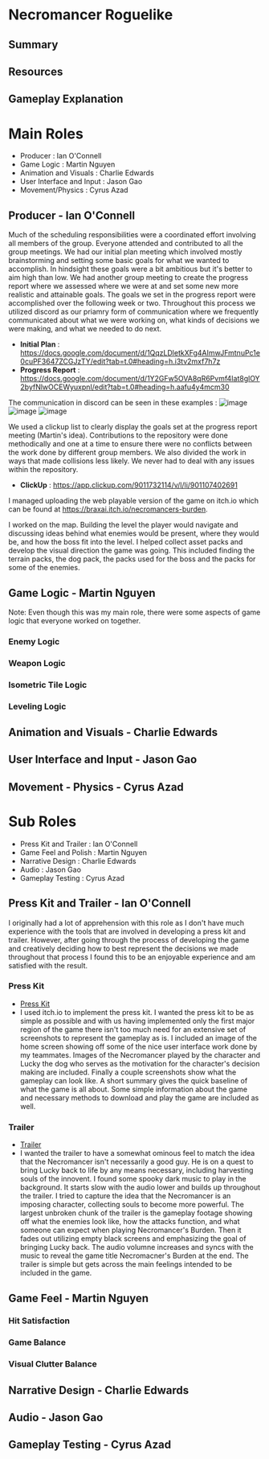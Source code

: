 # Necromancer Roguelike #

## Summary ##

## Resources

## Gameplay Explanation ##

# Main Roles #

* Producer : Ian O'Connell
* Game Logic : Martin Nguyen 
* Animation and Visuals : Charlie Edwards 
* User Interface and Input : Jason Gao 
* Movement/Physics : Cyrus Azad

## Producer - Ian O'Connell

Much of the scheduling responsibilities were a coordinated effort involving all members of the group. Everyone attended and contributed to all the group meetings. We had our initial plan meeting which involved mostly brainstorming and setting some basic goals for what we wanted to accomplish. In hindsight these goals were a bit ambitious but it's better to aim high than low. We had another group meeting to create the progress report where we assessed where we were at and set some new more realistic and attainable goals. The goals we set in the progress report were accomplished over the following week or two. Throughout this process we utilized discord as our priamry form of communication where we frequently communicated about what we were working on, what kinds of decisions we were making, and what we needed to do next. 
- **Initial Plan** : https://docs.google.com/document/d/1QqzLDletkXFg4AImwJFmtnuPc1e0cuPF3647ZCGJzTY/edit?tab=t.0#heading=h.i3tv2mxf7h7z
- **Progress Report** : https://docs.google.com/document/d/1Y2GFw5OVA8qR6Pvmf4Iat8glOY2byfNlwOCEWyuxpnI/edit?tab=t.0#heading=h.aafu4y4mcm30

The communication in discord can be seen in these examples : 
![image](https://github.com/user-attachments/assets/37185533-14eb-48c3-9caa-c59c72289443)
![image](https://github.com/user-attachments/assets/cc71b1ee-6fe3-4d64-8f0b-4a07e38ea5b2)
![image](https://github.com/user-attachments/assets/8534a9d0-5ba4-4635-8ca9-2315ca2f76ed)

We used a clickup list to clearly display the goals set at the progress report meeting (Martin's idea). Contributions to the repository were done methodically and one at a time to ensure there were no conflicts between the work done by different group members. We also divided the work in ways that made collisions less likely. We never had to deal with any issues within the repository. 
- **ClickUp** : https://app.clickup.com/9011732114/v/l/li/901107402691

I managed uploading the web playable version of the game on itch.io which can be found at https://braxai.itch.io/necromancers-burden. 

I worked on the map. Building the level the player would navigate and discussing ideas behind what enemies would be present, where they would be, and how the boss fit into the level. I helped collect asset packs and develop the visual direction the game was going. This included finding the terrain packs, the dog pack, the packs used for the boss and the packs for some of the enemies. 

## Game Logic - Martin Nguyen

Note: Even though this was my main role, there were some aspects of game logic that everyone worked on together.

### Enemy Logic

### Weapon Logic

### Isometric Tile Logic

### Leveling Logic


## Animation and Visuals - Charlie Edwards

## User Interface and Input - Jason Gao

## Movement - Physics - Cyrus Azad

# Sub Roles #

* Press Kit and Trailer : Ian O'Connell
* Game Feel and Polish : Martin Nguyen 
* Narrative Design : Charlie Edwards 
* Audio : Jason Gao 
* Gameplay Testing : Cyrus Azad 

## Press Kit and Trailer - Ian O'Connell

I originally had a lot of apprehension with this role as I don't have much experience with the tools that are involved in developing a press kit and trailer. However, after going through the process of developing the game and creatively deciding how to best represent the decisions we made throughout that process I found this to be an enjoyable experience and am satisfied with the result.

### Press Kit
- [Press Kit](https://braxai.itch.io/necromancers-burden-presskit)
- I used itch.io to implement the press kit. I wanted the press kit to be as simple as possible and with us having implemented only the first major region of the game there isn't too much need for an extensive set of screenshots to represent the gameplay as is. I included an image of the home screen showing off some of the nice user interface work done by my teammates. Images of the Necromancer played by the character and Lucky the dog who serves as the motivation for the character's decision making are included. Finally a couple screenshots show what the gameplay can look like. A short summary gives the quick baseline of what the game is all about. Some simple information about the game and necessary methods to download and play the game are included as well. 

### Trailer 
- [Trailer](https://www.youtube.com/watch?v=0UQKqACdcuU)
- I wanted the trailer to have a somewhat ominous feel to match the idea that the Necromancer isn't necessarily a good guy. He is on a quest to bring Lucky back to life by any means necessary, including harvesting souls of the innovent. I found some spooky dark music to play in the background. It starts slow with the audio lower and builds up throughout the trailer. I tried to capture the idea that the Necromancer is an imposing character, collecting souls to become more powerful. The largest unbroken chunk of the trailer is the gameplay footage showing off what the enemies look like, how the attacks function, and what someone can expect when playing Necromancer's Burden. Then it fades out utilizing empty black screens and emphasizing the goal of bringing Lucky back. The audio volumne increases and syncs with the music to reveal the game title Necromacner's Burden at the end. The trailer is simple but gets across the main feelings intended to be included in the game.

## Game Feel - Martin Nguyen

### Hit Satisfaction

### Game Balance

### Visual Clutter Balance

## Narrative Design - Charlie Edwards

## Audio - Jason Gao

## Gameplay Testing - Cyrus Azad
